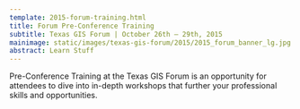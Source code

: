 ```yaml
---
template: 2015-forum-training.html
title: Forum Pre-Conference Training
subtitle: Texas GIS Forum | October 26th – 29th, 2015
mainimage: static/images/texas-gis-forum/2015/2015_forum_banner_lg.jpg
abstract: Learn Stuff
---
```


<p class="lead">Pre-Conference Training at the Texas GIS Forum is an opportunity for attendees to dive into in-depth workshops that further your professional skills and opportunities.</p>
